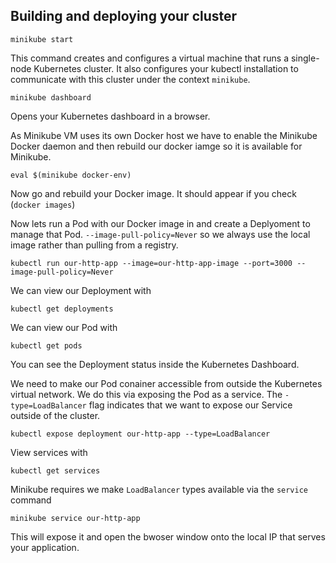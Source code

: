 ## Building and deploying your cluster 

    minikube start

This command creates and configures a virtual machine that runs a single-node Kubernetes cluster. It also configures your kubectl installation to communicate with this cluster under the context `minikube`.

    minikube dashboard

Opens your Kubernetes dashboard in a browser.

As Minikube VM uses its own Docker host we have to enable the Minikube Docker daemon and then rebuild our docker iamge so it is available for Minikube.
        
    eval $(minikube docker-env)

Now go and rebuild your Docker image. It should appear if you check (`docker images`)

Now lets run a Pod with our Docker image in and create a Deplyoment to manage that Pod. `--image-pull-policy=Never` so we always use the local image rather than pulling from a registry.

    kubectl run our-http-app --image=our-http-app-image --port=3000 --image-pull-policy=Never

We can view our Deployment with

    kubectl get deployments

We can view our Pod with 
    
    kubectl get pods

You can see the Deployment status inside the Kubernetes Dashboard.

We need to make our Pod conainer accessible from outside the Kubernetes virtual network. We do this via exposing the Pod as a service. The `-type=LoadBalancer` flag indicates that we want to expose our Service outside of the cluster.

    kubectl expose deployment our-http-app --type=LoadBalancer

View services with

    kubectl get services

Minikube requires we make `LoadBalancer` types available via the `service` command

    minikube service our-http-app

This will expose it and open the bwoser window onto the local IP that serves your application.